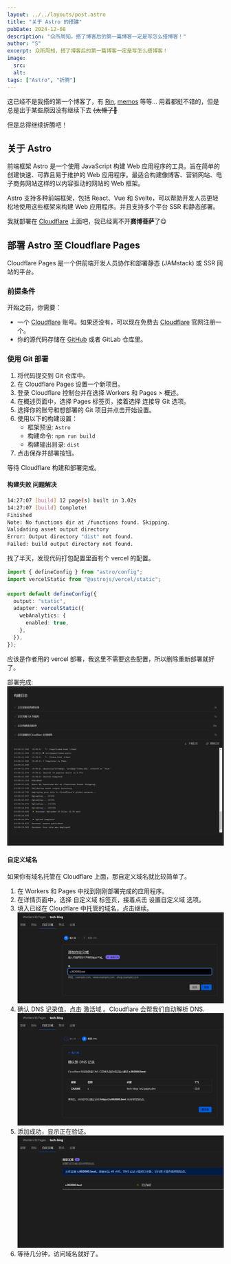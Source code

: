 ```yaml
---
layout: ../../layouts/post.astro
title: "关于 Astro 的搭建"
pubDate: 2024-12-08
description: "众所周知，搭了博客后的第一篇博客一定是写怎么搭博客！"
author: "S"
excerpt: 众所周知，搭了博客后的第一篇博客一定是写怎么搭博客！
image:
  src:
  alt:
tags: ["Astro", "折腾"]
---
```


这已经不是我搭的第一个博客了，有 [Rin], [memos] 等等... 用着都挺不错的，但是总是出于某些原因没有继续下去 ~~(太懒了🤣~~

但是总得继续折腾吧！

## 关于 Astro

前端框架 Astro 是一个使用 JavaScript 构建 Web 应用程序的工具。旨在简单的创建快速、可靠且易于维护的 Web 应用程序。最适合构建像博客、营销网站、电子商务网站这样的以内容驱动的网站的 Web 框架。

Astro 支持多种前端框架，包括 React、Vue 和 Svelte，可以帮助开发人员更轻松地使用这些框架来构建 Web 应用程序。并且支持多个平台 SSR 和静态部署。

我就部署在 [Cloudflare] 上面吧，我已经离不开**赛博菩萨**了😋

## 部署 Astro 至 Cloudflare Pages

Cloudflare Pages 是一个供前端开发人员协作和部署静态 (JAMstack) 或 SSR 网站的平台。

### 前提条件

开始之前，你需要：

- 一个 [Cloudflare] 账号。如果还没有，可以现在免费去 [Cloudflare] 官网注册一个。
- 你的源代码存储在 [GitHub] 或者 GitLab 仓库里。

### 使用 Git 部署

1. 将代码提交到 Git 仓库中。
2. 在 Cloudflare Pages 设置一个新项目。
3. 登录 Cloudflare 控制台并在选择 Workers 和 Pages > 概述。
4. 在概述页面中，选择 Pages 标签页，接着选择 连接导 Git 选项。
5. 选择你的账号和想部署的 Git 项目并点击开始设置。
6. 使用以下的构建设置：
   - 框架预设: `Astro`
   - 构建命令: `npm run build`
   - 构建输出目录: `dist`
7. 点击保存并部署按钮。

等待 Cloudflare 构建和部署完成。

#### 构建失败 问题解决

```sh title="Cloudflare 错误信息" showLineNumbers {5-7}
14:27:07 [build] 12 page(s) built in 3.02s
14:27:07 [build] Complete!
Finished
Note: No functions dir at /functions found. Skipping.
Validating asset output directory
Error: Output directory "dist" not found.
Failed: build output directory not found.
```

找了半天，发现代码打包配置里面有个 vercel 的配置。

```ts title="astro.config.mjs" showLineNumbers {2,5-10}
import { defineConfig } from "astro/config";
import vercelStatic from "@astrojs/vercel/static";

export default defineConfig({
  output: "static",
  adapter: vercelStatic({
    webAnalytics: {
      enabled: true,
    },
  }),
});
```

应该是作者用的 vercel 部署，我这里不需要这些配置，所以删除重新部署就好了。

部署完成:
![部署完成](/src/images/Cloudflare.png "部署完成")

#### 自定义域名

如果你有域名托管在 Cloudflare 上面，那自定义域名就比较简单了。

1. 在 Workers 和 Pages 中找到刚刚部署完成的应用程序。
2. 在详情页面中，选择 自定义域 标签页，接着点击 设置自定义域 选项。
3. 填入已经在 Cloudflare 中托管的域名，点击继续。
  ![自定义域1](/src/images/zdyy1.png "自定义域1")
4. 确认 DNS 记录值，点击 激活域 。Cloudflare 会帮我们自动解析 DNS.
  ![自定义域2](/src/images/zdyy2.png "自定义域2")
5. 添加成功，显示正在验证。
  ![自定义域3](/src/images/zdyy3.png "自定义域3")
6. 等待几分钟，访问域名就好了。

[Rin]: https://github.com/openRin/Rin
[memos]: https://github.com/usememos/memos
[GitHub]: https://github.com
[Cloudflare]: https://cloudflare.com
